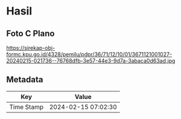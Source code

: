 # Hasil

## Foto C Plano

https://sirekap-obj-formc.kpu.go.id/4328/pemilu/pdpr/36/71/12/10/01/3671121001027-20240215-021736--76768dfb-3e57-44e3-9d7a-3abaca0d63ad.jpg


## Metadata

| Key        | Value               |
| ---------- | ------------------- |
| Time Stamp | 2024-02-15 07:02:30 |




